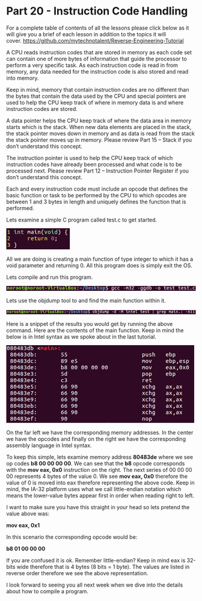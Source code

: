 # Part 20 - Instruction Code Handling

For a complete table of contents of all the lessons please click below as it will give you a brief of each lesson in addition to the topics it will cover.&nbsp;https://github.com/mytechnotalent/Reverse-Engineering-Tutorial

A CPU reads instruction codes that are stored in memory as each code set can contain one of more bytes of information that guide the processor to perform a very specific task. As each instruction code is read in from memory, any data needed for the instruction code is also stored and read into memory.

Keep in mind, memory that contain instruction codes are no different than the bytes that contain the data used by the CPU and special pointers are used to help the CPU keep track of where in memory data is and where instruction codes are stored.

A data pointer helps the CPU keep track of where the data area in memory starts which is the stack. When new data elements are placed in the stack, the stack pointer moves down in memory and as data is read from the stack the stack pointer moves up in memory. Please review Part 15 – Stack if you don’t understand this concept.

The instruction pointer is used to help the CPU keep track of which instruction codes have already been processed and what code is to be processed next. Please review Part 12 – Instruction Pointer Register if you don’t understand this concept.

Each and every instruction code must include an opcode that defines the basic function or task to be performed by the CPU to which opcodes are between 1 and 3 bytes in length and uniquely defines the function that is performed.

Lets examine a simple C program called test.c to get started.

<div class="slate-resizable-image-embed slate-image-embed__resize-middle"><img src="/imgs/1520446165914.jpg"/></div>

All we are doing is creating a main function of type integer to which it has a void parameter and returning 0. All this program does is simply exit the OS.

Lets compile and run this program.

<div class="slate-resizable-image-embed slate-image-embed__resize-full-width"><img src="/imgs/1520147571659.jpg"/></div>

Lets use the objdump tool to and find the main function within it.

<div class="slate-resizable-image-embed slate-image-embed__resize-full-width"><img src="/imgs/1520190277217.jpg"/></div>

Here is a snippet of the results you would get by running the above command.&nbsp;Here are the contents of the main function.&nbsp;Keep in mind the below is in Intel syntax as we spoke about in the last tutorial.

<div class="slate-resizable-image-embed slate-image-embed__resize-middle"><img src="/imgs/1520446166055.jpg"/></div>

On the far left we have the corresponding memory addresses. In the center we have the opcodes and finally on the right we have the corresponding assembly language in Intel syntax.

To keep this simple, lets examine memory address __80483de__ where we see op codes __b8 00 00 00 00__. We can see that the __b8__ opcode corresponds with the __mov eax, 0x0__ instruction on the right. The next series of 00 00 00 00 represents 4 bytes of the value 0. We see __mov eax, 0x0__ therefore the value of 0 is moved into eax therefore representing the above code. Keep in mind, the IA-32 platform uses what we call little-endian notation which means the lower-value bytes appear first in order when reading right to left.

I want to make sure you have this straight in your head so lets pretend the value above was:

__mov eax, 0x1__

In this scenario the corresponding opcode would be:

__b8 01 00 00 00__

If you are confused it is ok. Remember little-endian? Keep in mind eax is 32-bits wide therefore that is 4 bytes (8 bits = 1 byte). The values are listed in reverse order therefore we see the above representation.

I look forward to seeing you all next week when we dive into the details about how to compile a program.